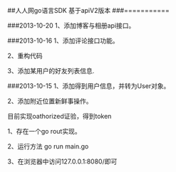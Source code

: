 ##人人网go语言SDK 基于apiV2版本
###===========

###2013-10-20
1、添加博客与相册api接口。

###2013-10-16
1、添加评论接口功能。

2、重构代码

3、添加某用户的好友列表信息.

###2013-10-15 
1、添加得到用户信息，并转为User对象。

2、添加附近位置新鲜事操作。

目前实现oathorized证验，得到token

1、存在一个go rout实现。

2、运行方法 go run main.go

3、在浏览器中访问127.0.0.1:8080/即可



